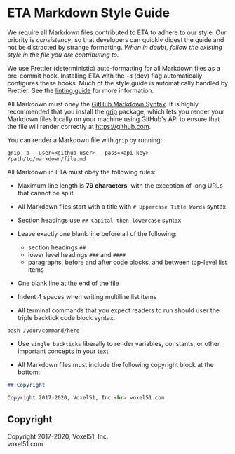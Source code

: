 # ETA Markdown Style Guide

We require all Markdown files contributed to ETA to adhere to our style. Our
priority is _consistency_, so that developers can quickly digest the guide and
not be distracted by strange formatting. _When in doubt, follow the existing
style in the file you are contributing to._

We use Prettier (deterministic) auto-formatting for all Markdown files as a
pre-commit hook. Installing ETA with the `-d` (dev) flag automatically
configures these hooks. Much of the style guide is automatically handled by
Prettier. See the
[linting guide](https://github.com/voxel51/eta/blob/develop/docs/linting_guide.md)
for more information.

All Markdown must obey the
[GitHub Markdown Syntax](https://guides.github.com/features/mastering-markdown).
It is highly recommended that you install the
[grip](https://github.com/joeyespo/grip) package, which lets you render your
Markdown files locally on your machine using GitHub's API to ensure that the
file will render correctly at https://github.com.

You can render a Markdown file with `grip` by running:

```
grip -b --user=<github-user> --pass=<api-key> /path/to/markdown/file.md
```

All Markdown in ETA must obey the following rules:

-   Maximum line length is **79 characters**, with the exception of long URLs
    that cannot be split

-   All Markdown files start with a title with `# Uppercase Title Words` syntax

-   Section headings use `## Capital then lowercase` syntax

-   Leave exactly one blank line before all of the following:

    -   section headings `##`
    -   lower level headings `###` and `####`
    -   paragraphs, before and after code blocks, and between top-level list
        items

-   One blank line at the end of the file

-   Indent 4 spaces when writing multiline list items

-   All terminal commands that you expect readers to run should user the triple
    backtick code block syntax:

```
bash /your/command/here
```

-   Use `single backticks` liberally to render variables, constants, or other
    important concepts in your text

-   All Markdown files must include the following copyright block at the
    bottom:

```md
## Copyright

Copyright 2017-2020, Voxel51, Inc.<br> voxel51.com
```

## Copyright

Copyright 2017-2020, Voxel51, Inc.<br> voxel51.com
